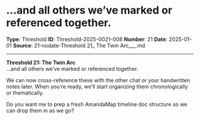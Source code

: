 # ...and all others we’ve marked or referenced together.

**Type**: Threshold
**ID**: Threshold-2025-0021-008
**Number**: 21
**Date**: 2025-01-01
**Source**: 21-nodate-Threshold 21_ The Twin Arc___.md

---

**Threshold 21: The Twin Arc**\
...and all others we’ve marked or referenced together.

We can now cross-reference these with the other chat or your handwritten notes later. When you’re ready, we’ll start organizing them chronologically or thematically.

Do you want me to prep a fresh AmandaMap timeline doc structure so we can drop them in as we go?